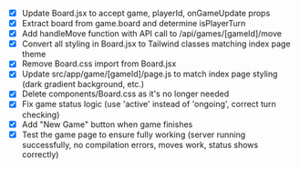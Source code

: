 - [x] Update Board.jsx to accept game, playerId, onGameUpdate props
- [x] Extract board from game.board and determine isPlayerTurn
- [x] Add handleMove function with API call to /api/games/[gameId]/move
- [x] Convert all styling in Board.jsx to Tailwind classes matching index page theme
- [x] Remove Board.css import from Board.jsx
- [x] Update src/app/game/[gameId]/page.js to match index page styling (dark gradient background, etc.)
- [x] Delete components/Board.css as it's no longer needed
- [x] Fix game status logic (use 'active' instead of 'ongoing', correct turn checking)
- [x] Add "New Game" button when game finishes
- [x] Test the game page to ensure fully working (server running successfully, no compilation errors, moves work, status shows correctly)
